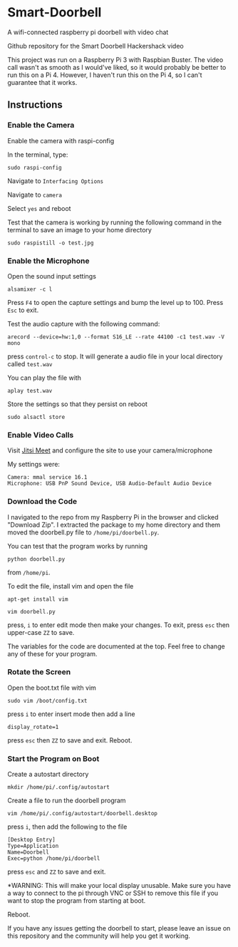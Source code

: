 # Smart-Doorbell
A wifi-connected raspberry pi doorbell with video chat

Github repository for the Smart Doorbell Hackershack video

This project was run on a Raspberry Pi 3 with Raspbian Buster. The video call wasn't as smooth as I would've liked, so it would probably be better to run this on a Pi 4. However, I haven't run this on the Pi 4, so I can't guarantee that it works.

## Instructions

###  Enable the Camera

Enable the camera with raspi-config

In the terminal, type:

```
sudo raspi-config
```

Navigate to `Interfacing Options`

Navigate to `camera`

Select `yes` and reboot

Test that the camera is working by running the following command in the terminal to save an image to your home directory

```
sudo raspistill -o test.jpg
```

### Enable the Microphone

Open the sound input settings

```
alsamixer -c l
```

Press `F4` to open the capture settings and bump the level up to 100. Press `Esc` to exit.

Test the audio capture with the following command:

```
arecord --device=hw:1,0 --format S16_LE --rate 44100 -c1 test.wav -V mono
```

press `control-c` to stop. It will generate a audio file in your local directory called `test.wav`

You can play the file with

```
aplay test.wav
```

Store the settings so that they persist on reboot

```
sudo alsactl store
```

### Enable Video Calls

Visit [Jitsi Meet](meet.jitsi.si) and configure the site to use your camera/microphone

My settings were:

```
Camera: mmal service 16.1
Microphone: USB PnP Sound Device, USB Audio-Default Audio Device
```

### Download the Code

I navigated to the repo from my Raspberry Pi in the browser and clicked "Download Zip". I extracted the package to my home directory and them moved the doorbell.py file to `/home/pi/doorbell.py`.

You can test that the program works by running

```
python doorbell.py
```

from `/home/pi`.

To edit the file, install vim and open the file

```
apt-get install vim

vim doorbell.py
```

press, `i` to enter edit mode then make your changes. To exit, press `esc` then upper-case `ZZ` to save.

The variables for the code are documented at the top. Feel free to change any of these for your program. 

### Rotate the Screen

Open the boot.txt file with vim

```
sudo vim /boot/config.txt
```

press `i` to enter insert mode then add a line

```
display_rotate=1
```

press `esc` then `ZZ` to save and exit. Reboot.


### Start the Program on Boot

Create a autostart directory

```
mkdir /home/pi/.config/autostart
```

Create a file to run the doorbell program

```
vim /home/pi/.config/autostart/doorbell.desktop
```

press `i`, then add the following to the file

```
[Desktop Entry]
Type=Application
Name=Doorbell
Exec=python /home/pi/doorbell
```

press `esc` and `ZZ` to save and exit.

*WARNING: This will make your local display unusable. Make sure you have a way to connect to the pi through VNC or SSH to remove this file if you want to stop the program from starting at boot.

Reboot.

If you have any issues getting the doorbell to start, please leave an issue on this repository and the community will help you get it working.


